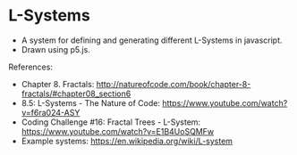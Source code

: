 # L-Systems
- A system for defining and generating different L-Systems in javascript.
- Drawn using p5.js.

References:
- Chapter 8. Fractals: http://natureofcode.com/book/chapter-8-fractals/#chapter08_section6
- 8.5: L-Systems - The Nature of Code: https://www.youtube.com/watch?v=f6ra024-ASY
- Coding Challenge #16: Fractal Trees - L-System: https://www.youtube.com/watch?v=E1B4UoSQMFw
- Example systems: https://en.wikipedia.org/wiki/L-system
